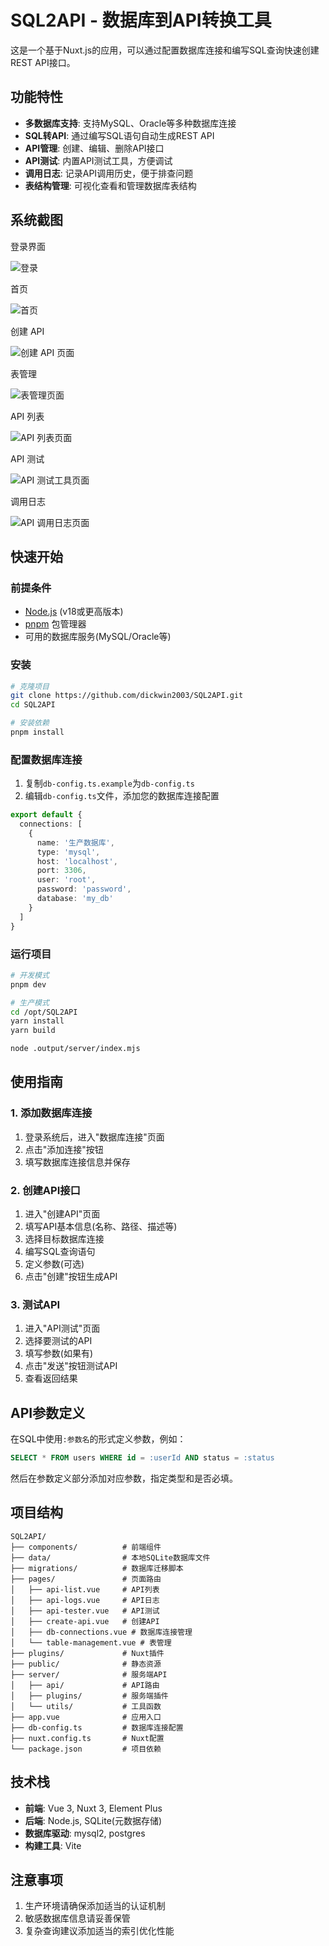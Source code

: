 # SQL2API - 数据库到API转换工具

这是一个基于Nuxt.js的应用，可以通过配置数据库连接和编写SQL查询快速创建REST API接口。

## 功能特性

- **多数据库支持**: 支持MySQL、Oracle等多种数据库连接
- **SQL转API**: 通过编写SQL语句自动生成REST API
- **API管理**: 创建、编辑、删除API接口
- **API测试**: 内置API测试工具，方便调试
- **调用日志**: 记录API调用历史，便于排查问题
- **表结构管理**: 可视化查看和管理数据库表结构

## 系统截图

登录界面


![登录](https://pub-18e1a8a1f45c4376b321a8f9f29248b8.r2.dev/sql2api/1_login.png)



首页


![首页](https://pub-18e1a8a1f45c4376b321a8f9f29248b8.r2.dev/sql2api/2_main.png)



创建 API


![创建 API 页面](https://pub-18e1a8a1f45c4376b321a8f9f29248b8.r2.dev/sql2api/3_creat_api.png)



表管理


![表管理页面](https://pub-18e1a8a1f45c4376b321a8f9f29248b8.r2.dev/sql2api/4_tabellist.png)



API 列表


![API 列表页面](https://pub-18e1a8a1f45c4376b321a8f9f29248b8.r2.dev/sql2api/5_apilist.png)



API 测试


![API 测试工具页面](https://pub-18e1a8a1f45c4376b321a8f9f29248b8.r2.dev/sql2api/6_apitest.png)



调用日志


![API 调用日志页面](https://pub-18e1a8a1f45c4376b321a8f9f29248b8.r2.dev/sql2api/7_apilog.png)

## 快速开始

### 前提条件

- [Node.js](https://nodejs.org/) (v18或更高版本)
- [pnpm](https://pnpm.io/) 包管理器
- 可用的数据库服务(MySQL/Oracle等)

### 安装

```bash
# 克隆项目
git clone https://github.com/dickwin2003/SQL2API.git
cd SQL2API

# 安装依赖
pnpm install
```

### 配置数据库连接

1. 复制`db-config.ts.example`为`db-config.ts`
2. 编辑`db-config.ts`文件，添加您的数据库连接配置

```typescript
export default {
  connections: [
    {
      name: '生产数据库',
      type: 'mysql',
      host: 'localhost',
      port: 3306,
      user: 'root',
      password: 'password',
      database: 'my_db'
    }
  ]
}
```

### 运行项目

```bash
# 开发模式
pnpm dev

# 生产模式
cd /opt/SQL2API
yarn install
yarn build

node .output/server/index.mjs
```

## 使用指南

### 1. 添加数据库连接

1. 登录系统后，进入"数据库连接"页面
2. 点击"添加连接"按钮
3. 填写数据库连接信息并保存

### 2. 创建API接口

1. 进入"创建API"页面
2. 填写API基本信息(名称、路径、描述等)
3. 选择目标数据库连接
4. 编写SQL查询语句
5. 定义参数(可选)
6. 点击"创建"按钮生成API

### 3. 测试API

1. 进入"API测试"页面
2. 选择要测试的API
3. 填写参数(如果有)
4. 点击"发送"按钮测试API
5. 查看返回结果

## API参数定义

在SQL中使用`:参数名`的形式定义参数，例如：

```sql
SELECT * FROM users WHERE id = :userId AND status = :status
```

然后在参数定义部分添加对应参数，指定类型和是否必填。

## 项目结构

```
SQL2API/
├── components/          # 前端组件
├── data/                # 本地SQLite数据库文件
├── migrations/          # 数据库迁移脚本
├── pages/               # 页面路由
│   ├── api-list.vue     # API列表
│   ├── api-logs.vue     # API日志
│   ├── api-tester.vue   # API测试
│   ├── create-api.vue   # 创建API
│   ├── db-connections.vue # 数据库连接管理
│   └── table-management.vue # 表管理
├── plugins/             # Nuxt插件
├── public/              # 静态资源
├── server/              # 服务端API
│   ├── api/             # API路由
│   ├── plugins/         # 服务端插件
│   └── utils/           # 工具函数
├── app.vue              # 应用入口
├── db-config.ts         # 数据库连接配置
├── nuxt.config.ts       # Nuxt配置
└── package.json         # 项目依赖
```

## 技术栈

- **前端**: Vue 3, Nuxt 3, Element Plus
- **后端**: Node.js, SQLite(元数据存储)
- **数据库驱动**: mysql2, postgres
- **构建工具**: Vite

## 注意事项

1. 生产环境请确保添加适当的认证机制
2. 敏感数据库信息请妥善保管
3. 复杂查询建议添加适当的索引优化性能
